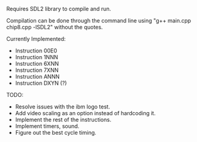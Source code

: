 Requires SDL2 library to compile and run.

Compilation can be done through the command line using
"g++ main.cpp chip8.cpp -lSDL2" without the quotes.

Currently Implemented:
- Instruction 00E0
- Instruction 1NNN
- Instruction 6XNN
- Instruction 7XNN
- Instruction ANNN
- Instruction DXYN (?)

TODO:
- Resolve issues with the ibm logo test.
- Add video scaling as an option instead of hardcoding it.
- Implement the rest of the instructions.
- Implement timers, sound.
- Figure out the best cycle timing.
